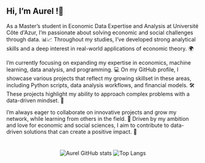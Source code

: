 ## **Hi, I’m Aurel !👋**

As a Master’s student in Economic Data Expertise and Analysis at Université Côte d'Azur, I’m passionate about solving economic and social challenges through data. 📊📈 Throughout my studies, I’ve developed strong analytical skills and a deep interest in real-world applications of economic theory. 🌍

I’m currently focusing on expanding my expertise in economics, machine learning, data analysis, and programming. 💻 On my GitHub profile, I showcase various projects that reflect my growing skillset in these areas, including Python scripts, data analysis workflows, and financial models. 🛠️ These projects highlight my ability to approach complex problems with a data-driven mindset. 🚀

I’m always eager to collaborate on innovative projects and grow my network, while learning from others in the field. 🤝 Driven by my ambition and love for economic and social sciences, I aim to contribute to data-driven solutions that can create a positive impact. 🌟

# 

<!---
![Aurel GitHub stats](https://github-readme-stats.vercel.app/api?username=aurvl&show_icons=true&theme=dark)
![Top Langs](https://github-readme-stats.vercel.app/api/top-langs/?username=aurvl&layout=compact&theme=dark)
--->

<p align="center">
  <img src="https://github-readme-stats.vercel.app/api?username=aurvl&show_icons=true&theme=dark" alt="Aurel GitHub stats" />
  <img src="https://github-readme-stats.vercel.app/api/top-langs/?username=aurvl&layout=compact&theme=dark" alt="Top Langs" />
</p>
